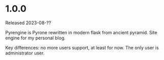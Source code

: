 # 1.0.0

Released 2023-08-??

Pyrengine is Pyrone rewritten in modern flask from ancient pyramid. Site engine for my personal blog.

Key differences: no more users support, at least for now. The only user is administrator user.